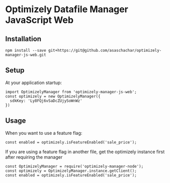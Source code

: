 # Optimizely Datafile Manager JavaScript Web
                                                                        
## Installation
```
npm install --save git+https://git@github.com/asaschachar/optimizely-manager-js-web.git
```
 
## Setup 
At your application startup:
```
import OptimizelyManager from 'optimizely-manager-js-web';
const optimizely = new OptimizelyManager({
  sdkKey: 'Ly8FQj6vSaDcZUjySoWnWz'
})
```

## Usage
When you want to use a feature flag:
```
const enabled = optimizely.isFeatureEnabled('sale_price');
```                                                                     
                                                                        
If you are using a feature flag in another file, get the optimizely instance first after requiring the manager

```
const OptimizelyManager = require('optimizely-manager-node');
const optimizely = OptimizelyManager.instance.getClient();
const enabled = optimizely.isFeatureEnabled('sale_price');
```
